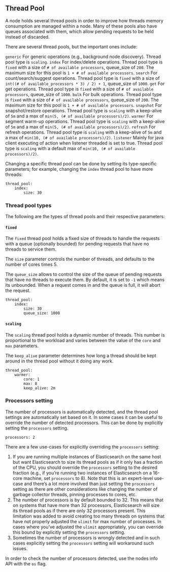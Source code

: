 ## Thread Pool

A node holds several thread pools in order to improve how threads memory consumption are managed within a node. Many of these pools also have queues associated with them, which allow pending requests to be held instead of discarded.

There are several thread pools, but the important ones include:

`generic`
     For generic operations (e.g., background node discovery). Thread pool type is `scaling`. 
`index`
     For index/delete operations. Thread pool type is `fixed` with a size of `# of available processors`, queue_size of `200`. The maximum size for this pool is `1 + # of available processors`. 
`search`
     For count/search/suggest operations. Thread pool type is `fixed` with a size of `int((# of available_processors * 3) / 2) + 1`, queue_size of `1000`. 
`get`
     For get operations. Thread pool type is `fixed` with a size of `# of available processors`, queue_size of `1000`. 
`bulk`
     For bulk operations. Thread pool type is `fixed` with a size of `# of available processors`, queue_size of `200`. The maximum size for this pool is `1 + # of available processors`. 
`snapshot`
     For snapshot/restore operations. Thread pool type is `scaling` with a keep-alive of `5m` and a max of `min(5, (# of available processors)/2)`. 
`warmer`
     For segment warm-up operations. Thread pool type is `scaling` with a keep-alive of `5m` and a max of `min(5, (# of available processors)/2)`. 
`refresh`
     For refresh operations. Thread pool type is `scaling` with a keep-alive of `5m` and a max of `min(10, (# of available processors)/2)`. 
`listener`
     Mainly for java client executing of action when listener threaded is set to true. Thread pool type is `scaling` with a default max of `min(10, (# of available processors)/2)`. 

Changing a specific thread pool can be done by setting its type-specific parameters; for example, changing the `index` thread pool to have more threads:
    
    
    thread_pool:
        index:
            size: 30

### Thread pool types

The following are the types of thread pools and their respective parameters:

#### `fixed`

The `fixed` thread pool holds a fixed size of threads to handle the requests with a queue (optionally bounded) for pending requests that have no threads to service them.

The `size` parameter controls the number of threads, and defaults to the number of cores times 5.

The `queue_size` allows to control the size of the queue of pending requests that have no threads to execute them. By default, it is set to `-1` which means its unbounded. When a request comes in and the queue is full, it will abort the request.
    
    
    thread_pool:
        index:
            size: 30
            queue_size: 1000

#### `scaling`

The `scaling` thread pool holds a dynamic number of threads. This number is proportional to the workload and varies between the value of the `core` and `max` parameters.

The `keep_alive` parameter determines how long a thread should be kept around in the thread pool without it doing any work.
    
    
    thread_pool:
        warmer:
            core: 1
            max: 8
            keep_alive: 2m

### Processors setting

The number of processors is automatically detected, and the thread pool settings are automatically set based on it. In some cases it can be useful to override the number of detected processors. This can be done by explicitly setting the `processors` setting.
    
    
    processors: 2

There are a few use-cases for explicitly overriding the `processors` setting:

  1. If you are running multiple instances of Elasticsearch on the same host but want Elasticsearch to size its thread pools as if it only has a fraction of the CPU, you should override the `processors` setting to the desired fraction (e.g., if you’re running two instances of Elasticsearch on a 16-core machine, set `processors` to 8). Note that this is an expert-level use-case and there’s a lot more involved than just setting the `processors` setting as there are other considerations like changing the number of garbage collector threads, pinning processes to cores, etc. 
  2. The number of processors is by default bounded to 32. This means that on systems that have more than 32 processors, Elasticsearch will size its thread pools as if there are only 32 processors present. This limitation was added to avoid creating too many threads on systems that have not properly adjusted the `ulimit` for max number of processes. In cases where you’ve adjusted the `ulimit` appropriately, you can override this bound by explicitly setting the `processors` setting. 
  3. Sometimes the number of processors is wrongly detected and in such cases explicitly setting the `processors` setting will workaround such issues. 



In order to check the number of processors detected, use the nodes info API with the `os` flag.
